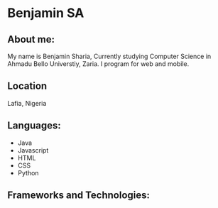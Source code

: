# Benjamin SA

## About me:

My name is Benjamin Sharia, Currently studying Computer Science in Ahmadu Bello Universtiy, Zaria. I program for web and mobile.

## Location
Lafia, Nigeria

## Languages:
- Java
- Javascript
- HTML
- CSS
- Python

## Frameworks and Technologies:



